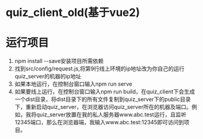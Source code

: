 # quiz_client_old(基于vue2)

# 运行项目

1. npm install --save安装项目所需依赖
2. 找到src/config/request.js,将第9行线上环境的ip地址改为你自己的运行quiz_server的机器的ip地址
3. 如果本地运行，在控制台窗口输入npm run serve
4. 如果要线上运行，在控制台窗口输入npm run build，在quiz_client下会生成一个dist目录，将dist目录下的所有文件复制到quiz_server下的public目录下，重新启动quiz_server，在浏览器访问quiz_server所在的机器及端口。例如，我将quiz_server放置在我的私人服务器www.abc.test运行，且监听12345端口，那么在浏览器端，我输入www.abc.test:12345即可访问到项目。
